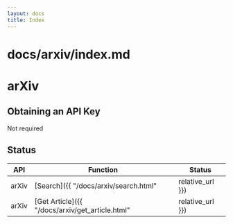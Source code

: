 ```yaml
---      
layout: docs      
title: Index      
---      
```

# docs/arxiv/index.md
# arXiv
## Obtaining an API Key
Not required

## Status
| API    | Function          | Status       |    
|--------|-------------------|--------------|    
| arXiv  | [Search]({{ "/docs/arxiv/search.html" | relative_url }}) | :white_check_mark: Implemented |    
| arXiv  | [Get Article]({{ "/docs/arxiv/get_article.html" | relative_url }}) | :white_check_mark: Implemented |  